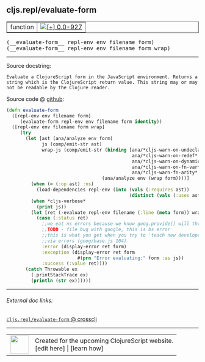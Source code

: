 ## cljs.repl/evaluate-form



 <table border="1">
<tr>
<td>function</td>
<td><a href="https://github.com/cljsinfo/cljs-api-docs/tree/0.0-927"><img valign="middle" alt="[+] 0.0-927" title="Added in 0.0-927" src="https://img.shields.io/badge/+-0.0--927-lightgrey.svg"></a> </td>
</tr>
</table>


 <samp>
(__evaluate-form__ repl-env env filename form)<br>
</samp>
 <samp>
(__evaluate-form__ repl-env env filename form wrap)<br>
</samp>

---





Source docstring:

```
Evaluate a ClojureScript form in the JavaScript environment. Returns a
string which is the ClojureScript return value. This string may or may
not be readable by the Clojure reader.
```


Source code @ [github](https://github.com/clojure/clojurescript/blob/r1586/src/clj/cljs/repl.clj#L59-L92):

```clj
(defn evaluate-form
  ([repl-env env filename form]
     (evaluate-form repl-env env filename form identity))
  ([repl-env env filename form wrap]
     (try
       (let [ast (ana/analyze env form)
             js (comp/emit-str ast)
             wrap-js (comp/emit-str (binding [ana/*cljs-warn-on-undeclared* false
                                              ana/*cljs-warn-on-redef* false
                                              ana/*cljs-warn-on-dynamic* false
                                              ana/*cljs-warn-on-fn-var* false
                                              ana/*cljs-warn-fn-arity* false]
                                   (ana/analyze env (wrap form))))]
         (when (= (:op ast) :ns)
           (load-dependencies repl-env (into (vals (:requires ast))
                                             (distinct (vals (:uses ast))))))
         (when *cljs-verbose*
           (print js))
         (let [ret (-evaluate repl-env filename (:line (meta form)) wrap-js)]
           (case (:status ret)
             ;;we eat ns errors because we know goog.provide() will throw when reloaded
             ;;TODO - file bug with google, this is bs error
             ;;this is what you get when you try to 'teach new developers'
             ;;via errors (goog/base.js 104)
             :error (display-error ret form)
             :exception (display-error ret form
                          #(prn "Error evaluating:" form :as js))
             :success (:value ret))))
       (catch Throwable ex
         (.printStackTrace ex)
         (println (str ex))))))
```

<!--
Repo - tag - source tree - lines:

 <pre>
clojurescript @ r1586
└── src
    └── clj
        └── cljs
            └── <ins>[repl.clj:59-92](https://github.com/clojure/clojurescript/blob/r1586/src/clj/cljs/repl.clj#L59-L92)</ins>
</pre>

-->

---



###### External doc links:

[`cljs.repl/evaluate-form` @ crossclj](http://crossclj.info/fun/cljs.repl/evaluate-form.html)<br>

---

 <table>
<tr><td>
<img valign="middle" align="right" width="48px" src="http://i.imgur.com/Hi20huC.png">
</td><td>
Created for the upcoming ClojureScript website.<br>
[edit here] | [learn how]
</td></tr></table>

[edit here]:https://github.com/cljsinfo/cljs-api-docs/blob/master/cljsdoc/cljs.repl/evaluate-form.cljsdoc
[learn how]:https://github.com/cljsinfo/cljs-api-docs/wiki/cljsdoc-files

<!--

This information was too distracting to show to readers, but I'll leave it
commented here since it is helpful to:

- pretty-print the data used to generate this document
- and show how to retrieve that data



The API data for this symbol:

```clj
{:ns "cljs.repl",
 :name "evaluate-form",
 :signature ["[repl-env env filename form]"
             "[repl-env env filename form wrap]"],
 :history [["+" "0.0-927"]],
 :type "function",
 :full-name-encode "cljs.repl/evaluate-form",
 :source {:code "(defn evaluate-form\n  ([repl-env env filename form]\n     (evaluate-form repl-env env filename form identity))\n  ([repl-env env filename form wrap]\n     (try\n       (let [ast (ana/analyze env form)\n             js (comp/emit-str ast)\n             wrap-js (comp/emit-str (binding [ana/*cljs-warn-on-undeclared* false\n                                              ana/*cljs-warn-on-redef* false\n                                              ana/*cljs-warn-on-dynamic* false\n                                              ana/*cljs-warn-on-fn-var* false\n                                              ana/*cljs-warn-fn-arity* false]\n                                   (ana/analyze env (wrap form))))]\n         (when (= (:op ast) :ns)\n           (load-dependencies repl-env (into (vals (:requires ast))\n                                             (distinct (vals (:uses ast))))))\n         (when *cljs-verbose*\n           (print js))\n         (let [ret (-evaluate repl-env filename (:line (meta form)) wrap-js)]\n           (case (:status ret)\n             ;;we eat ns errors because we know goog.provide() will throw when reloaded\n             ;;TODO - file bug with google, this is bs error\n             ;;this is what you get when you try to 'teach new developers'\n             ;;via errors (goog/base.js 104)\n             :error (display-error ret form)\n             :exception (display-error ret form\n                          #(prn \"Error evaluating:\" form :as js))\n             :success (:value ret))))\n       (catch Throwable ex\n         (.printStackTrace ex)\n         (println (str ex))))))",
          :title "Source code",
          :repo "clojurescript",
          :tag "r1586",
          :filename "src/clj/cljs/repl.clj",
          :lines [59 92]},
 :full-name "cljs.repl/evaluate-form",
 :docstring "Evaluate a ClojureScript form in the JavaScript environment. Returns a\nstring which is the ClojureScript return value. This string may or may\nnot be readable by the Clojure reader."}

```

Retrieve the API data for this symbol:

```clj
;; from Clojure REPL
(require '[clojure.edn :as edn])
(-> (slurp "https://raw.githubusercontent.com/cljsinfo/cljs-api-docs/catalog/cljs-api.edn")
    (edn/read-string)
    (get-in [:symbols "cljs.repl/evaluate-form"]))
```

-->
